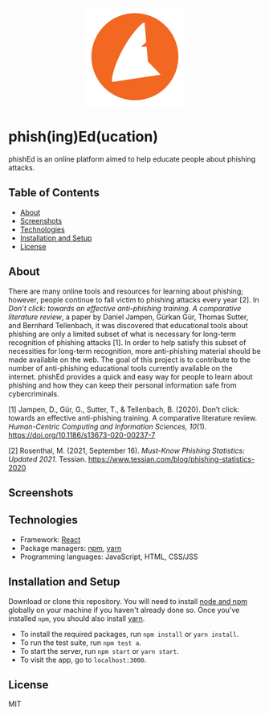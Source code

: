 <p align="center">
	<img src="src/images/phishEd-logo.svg" alt="logo" height="200px">
</p>

# phish(ing)Ed(ucation)

phishEd is an online platform aimed to help educate people about phishing attacks.

## Table of Contents

-   [About](#about)
-   [Screenshots](#screenshots)
-   [Technologies](#technologies)
-   [Installation and Setup](#installation-and-setup)
-   [License](#license)

## About

There are many online tools and resources for learning about phishing; however, people continue to fall victim to phishing attacks every year [2]. In _Don’t click: towards an effective anti-phishing training. A comparative literature review_, a paper by Daniel Jampen, Gürkan Gür, Thomas Sutter, and Bernhard Tellenbach, it was discovered that educational tools about phishing are only a limited subset of what is necessary for long-term recognition of phishing attacks [1]. In order to help satisfy this subset of necessities for long-term recognition, more anti-phishing material should be made available on the web. The goal of this project is to contribute to the number of anti-phishing educational tools currently available on the internet. phishEd provides a quick and easy way for people to learn about phishing and how they can keep their personal information safe from cybercriminals.

[1] Jampen, D., Gür, G., Sutter, T., & Tellenbach, B. (2020). Don’t click: towards an effective anti-phishing training. A comparative literature review. _Human-Centric Computing and Information Sciences, 10_(1). https://doi.org/10.1186/s13673-020-00237-7

[2] Rosenthal, M. (2021, September 16). _Must-Know Phishing Statistics: Updated 2021_. Tessian. https://www.tessian.com/blog/phishing-statistics-2020

## Screenshots

## Technologies

-   Framework: [React](https://reactjs.org/)
-   Package managers: [npm](https://www.npmjs.com/), [yarn](https://yarnpkg.com/)
-   Programming languages: JavaScript, HTML, CSS/JSS

## Installation and Setup

Download or clone this repository. You will need to install [node and npm](https://docs.npmjs.com/downloading-and-installing-node-js-and-npm) globally on your machine if you haven't already done so. Once you've installed `npm`, you should also install [yarn](https://classic.yarnpkg.com/lang/en/docs/install/#windows-stable).

-   To install the required packages, run `npm install` or `yarn install`.
-   To run the test suite, run `npm test a`.
-   To start the server, run `npm start` or `yarn start`.
-   To visit the app, go to `localhost:3000`.

## License

MIT
